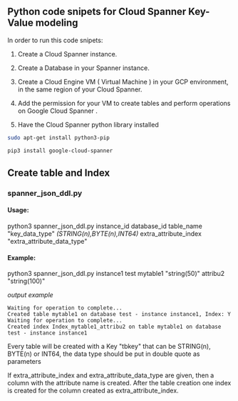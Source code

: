 ## Python code snipets for Cloud Spanner Key-Value modeling

In order to run this code snipets:

1. Create a Cloud Spanner instance.

2. Create a Database in your Spanner instance.
   
3. Create a Cloud Engine VM ( Virtual Machine ) in your GCP environment, in the same region of your Cloud Spanner.

5. Add the permission for your VM to create tables and perform operations on Google Cloud Spanner . 

6. Have the Cloud Spanner python library installed 
```bash
sudo apt-get install python3-pip

pip3 install google-cloud-spanner
```



## Create table and Index

### spanner_json_ddl.py

#### Usage:

python3 spanner_json_ddl.py instance_id database_id table_name "key_data_type" *(STRING(n),BYTE(n),INT64)* extra_attribute_index "extra_attribute_data_type" 

#### Example:

python3 spanner_json_ddl.py instance1 test mytable1 "string(50)" attribu2 "string(100)"

*output example*

```result
Waiting for operation to complete...
Created table mytable1 on database test - instance instance1, Index: Y
Waiting for operation to complete...
Created index Index_mytable1_attribu2 on table mytable1 on database test - instance instance1
```

Every table will be created with a Key "tbkey" that can be STRING(n), BYTE(n) or INT64, the data type should be put in double quote as parameters

If extra_attribute_index and extra_attribute_data_type are given, then a column with the attribute name is created. 
After the table creation one index is created for the column created as extra_attribute_index.








